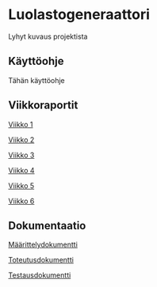 # Luolastogeneraattori

Lyhyt kuvaus projektista 

## Käyttöohje

Tähän käyttöohje

## Viikkoraportit

[Viikko 1](https://github.com/rajanssi/Luolastogeneraattori/blob/main/dokumentaatio/viikoraportit/viikkoraportti1.md)

[Viikko 2](https://github.com/rajanssi/Luolastogeneraattori/blob/main/dokumentaatio/viikoraportit/viikkoraportti2.md)

[Viikko 3](https://github.com/rajanssi/Luolastogeneraattori/blob/main/dokumentaatio/viikoraportit/viikkoraportti3.md)

[Viikko 4](https://github.com/rajanssi/Luolastogeneraattori/blob/main/dokumentaatio/viikoraportit/viikkoraportti4.md)

[Viikko 5](https://github.com/rajanssi/Luolastogeneraattori/blob/main/dokumentaatio/viikoraportit/viikkoraportti5.md)

[Viikko 6](https://github.com/rajanssi/Luolastogeneraattori/blob/main/dokumentaatio/viikoraportit/viikkoraportti6.md)

## Dokumentaatio

[Määrittelydokumentti](https://github.com/rajanssi/Luolastogeneraattori/blob/main/dokumentaatio/maarittelydokumentti.md)

[Toteutusdokumentti](https://github.com/rajanssi/Luolastogeneraattori/blob/main/dokumentaatio/toteutusdokumentti.md)

[Testausdokumentti](https://github.com/rajanssi/Luolastogeneraattori/blob/main/dokumentaatio/testausdokumentti.md)
